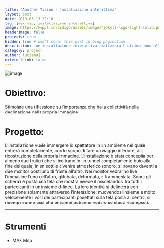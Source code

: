 ```yaml
---
title: "Another Vision - Installazione interattiva"
layout: post
date: 2019-03-13 22:10
tag: [max msp, installazione interattiva]
image: https://koppl.in/indigo/assets/images/jekyll-logo-light-solid.png
headerImage: false
projects: true
hidden: true # don't count this post in blog pagination
description: "Un'installazione interattiva realizzata l'ultimo anno allo IED"
category: project
author: luciamaj
externalLink: false
---
```


![image](/assets/images/another-vision/another-vision-1.jpg)

# Obiettivo:
Stimolare una riflessione sull’importanza che ha la collettività nella declinazione della propria immagine
# Progetto:
L’installazione vuole immergere lo spettatore in un ambiente nel quale entrerà completamente, con lo scopo di fare un viaggio interiore, alla ricostruzione della propria immagine.
L’installazione è stata concepita per almeno due fruitori che si inoltrano in un tunnel
completamente buio alla fine del quale, in un sottile divenire atmosferico sonoro, si trovano davanti a due monitor posti uno di fronte all’altro. Nei monitor vedranno live l’immagine l’uno dell’altro, glitchata, deformata, e frammentata. Sopra gli schermi è posta una tela che mostra invece il miscelandosi tra tutti i partecipanti in un insieme di linee.
La loro identità si delineerà con precisione solamente attraverso l’interazione: muovendosi insieme e molto velocemente i volti dei partecipanti proiettati sulla tela posta al centro, si ricomporranno così che entrambi potranno vedere se stessi ricomposti.

---

# Strumenti

- MAX Msp

